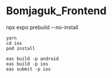# Bomjaguk_Frontend

npx expo prebuild --no-install

```
yarn
cd ios
pod install

eas build -p android
eas build -p ios
eas submit -p ios
```
